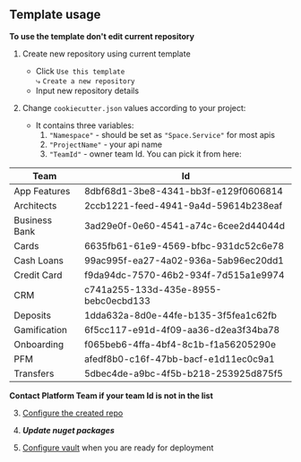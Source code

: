 ## Template usage

**To use the template don't edit current repository**
1. Create new repository using current template
    - Click `Use this template`
      <br/> ⤷ `Create a new repository`
    - Input new repository details

2. Change `cookiecutter.json` values according to your project:
    - It contains three variables:
      1. `"Namespace"` - should be set as `"Space.Service"` for most apis
      2. `"ProjectName"` - your api name
      3. `"TeamId"` - owner team Id. You can pick it from here:
      
| Team  | Id |
| ------------- | ------------- |
| App Features  | 8dbf68d1-3be8-4341-bb3f-e129f0606814  |
| Architects | 2ccb1221-feed-4941-9a4d-59614b238eaf  |
| Business Bank | 3ad29e0f-0e60-4541-a74c-6cee2d44044d  |
| Cards  | 6635fb61-61e9-4569-bfbc-931dc52c6e78  |
| Cash Loans  | 99ac995f-ea27-4a02-936a-5ab96ec20dd1  |
| Credit Card   | f9da94dc-7570-46b2-934f-7d515a1e9974  |
| CRM  | c741a255-133d-435e-8955-bebc0ecbd133  |
| Deposits | 1dda632a-8d0e-44fe-b135-3f5fea1c62fb  |
| Gamification | 6f5cc117-e91d-4f09-aa36-d2ea3f34ba78  |
| Onboarding | f065beb6-4ffa-4bf4-8c1b-f1a56205290e  |
| PFM  | afedf8b0-c16f-47bb-bacf-e1d11ec0c9a1  |
| Transfers   | 5dbec4de-a9bc-4f5b-b218-253925d875f5  |

**Contact Platform Team if your team Id is not in the list**

3. [Configure the created repo](https://spaceneobank.atlassian.net/wiki/spaces/SM/pages/2475622590/Creating+a+new+Repository)

4. ***Update nuget packages***

5. [Configure vault](https://github.com/SpaceBank/Space.Platform.Vault.Configuration#how-to-allow-new-microservice-to-access-vault-secrets) when you are ready for deployment

